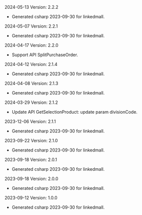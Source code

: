 2024-05-13 Version: 2.2.2
- Generated csharp 2023-09-30 for linkedmall.

2024-05-07 Version: 2.2.1
- Generated csharp 2023-09-30 for linkedmall.

2024-04-17 Version: 2.2.0
- Support API SplitPurchaseOrder.


2024-04-12 Version: 2.1.4
- Generated csharp 2023-09-30 for linkedmall.

2024-04-08 Version: 2.1.3
- Generated csharp 2023-09-30 for linkedmall.

2024-03-29 Version: 2.1.2
- Update API GetSelectionProduct: update param divisionCode.


2023-12-06 Version: 2.1.1
- Generated csharp 2023-09-30 for linkedmall.

2023-09-22 Version: 2.1.0
- Generated csharp 2023-09-30 for linkedmall.

2023-09-18 Version: 2.0.1
- Generated csharp 2023-09-30 for linkedmall.

2023-09-18 Version: 2.0.0
- Generated csharp 2023-09-30 for linkedmall.

2023-09-12 Version: 1.0.0
- Generated csharp 2023-09-30 for linkedmall.

